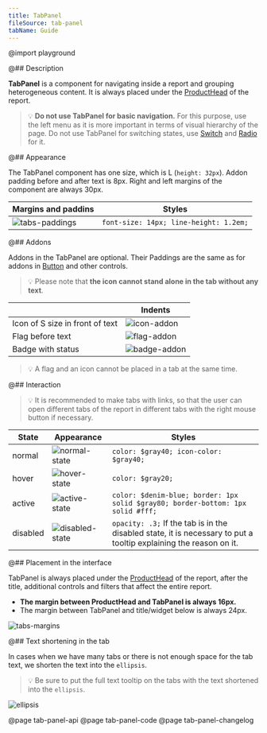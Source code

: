 ```yaml
---
title: TabPanel
fileSource: tab-panel
tabName: Guide
---
```


@import playground

@## Description

**TabPanel** is a component for navigating inside a report and grouping heterogeneous content. It is always placed under the [ProductHead](/components/product-head) of the report.

> 💡 **Do not use TabPanel for basic navigation.** For this purpose, use the left menu as it is more important in terms of visual hierarchy of the page. Do not use TabPanel for switching states, use [Switch](/components/switch/) and [Radio](/components/radio/) for it.

@## Appearance

The TabPanel component has one size, which is L (`height: 32px`). Addon padding before and after text is 8px. Right and left margins of the component are always 30px.

| Margins and paddins                        | Styles                                 |
| ------------------------------------------ | -------------------------------------- |
| ![tabs-paddings](static/tabs-paddings.png) | `font-size: 14px; line-height: 1.2em;` |

@## Addons

Addons in the TabPanel are optional. Their Paddings are the same as for addons in [Button](/components/button/) and other controls.

> 💡 Please note that **the icon cannot stand alone in the tab without any text**.

|                                 | Indents                          |
| ------------------------------- | -------------------------------- |
| Icon of S size in front of text | ![icon-addon](static/icon.png)   |
| Flag before text                | ![flag-addon](static/flag.png)   |
| Badge with status               | ![badge-addon](static/badge.png) |

> 💡 A flag and an icon cannot be placed in a tab at the same time.

@## Interaction

> 💡 It is recommended to make tabs with links, so that the user can open different tabs of the report in different tabs with the right mouse button if necessary.

| State    | Appearance                                | Styles                                                                                                            |
| -------- | ----------------------------------------- | ----------------------------------------------------------------------------------------------------------------- |
| normal   | ![normal-state](static/normal-active.png) | `color: $gray40; icon-color: $gray40;`                                                                            |
| hover    | ![hover-state](static/hover.png)          | `color: $gray20;`                                                                                                 |
| active   | ![active-state](static/normal-active.png) | `color: $denim-blue; border: 1px solid $gray80; border-bottom: 1px solid #fff;`                                   |
| disabled | ![disabled-state](static/disabled.png)    | `opacity: .3;` If the tab is in the disabled state, it is necessary to put a tooltip explaining the reason on it. |

@## Placement in the interface

TabPanel is always placed under the [ProductHead](/components/product-head/) of the report, after the title, additional controls and filters that affect the entire report.

- **The margin between ProductHead and TabPanel is always 16px.**
- The margin between TabPanel and title/widget below is always 24px.

![tabs-margins](static/tabs_margins.png)

@## Text shortening in the tab

In cases when we have many tabs or there is not enough space for the tab text, we shorten the text into the `ellipsis`.

> 💡 Be sure to put the full text tooltip on the tabs with the text shortened into the `ellipsis`.

![ellipsis](static/ellipsis.png)

@page tab-panel-api
@page tab-panel-code
@page tab-panel-changelog
